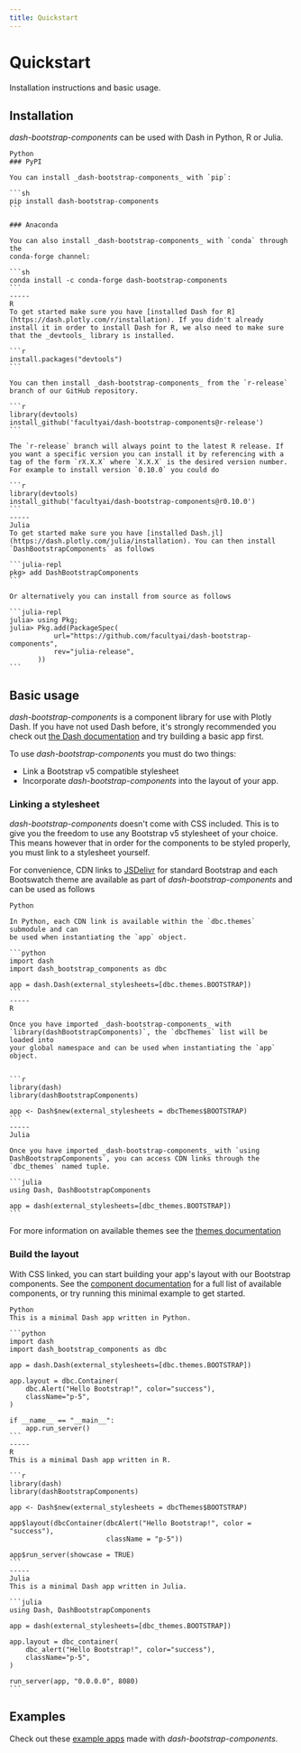 ```yaml
---
title: Quickstart
---
```


# Quickstart

<p class="lead">Installation instructions and basic usage.</p>

## Installation

_dash-bootstrap-components_ can be used with Dash in Python, R or Julia.

~~~bootstrap-tabs
Python
### PyPI

You can install _dash-bootstrap-components_ with `pip`:

```sh
pip install dash-bootstrap-components
```

### Anaconda

You can also install _dash-bootstrap-components_ with `conda` through the
conda-forge channel:

```sh
conda install -c conda-forge dash-bootstrap-components
```
-----
R
To get started make sure you have [installed Dash for R](https://dash.plotly.com/r/installation). If you didn't already install it in order to install Dash for R, we also need to make sure that the _devtools_ library is installed.

```r
install.packages("devtools")
```

You can then install _dash-bootstrap-components_ from the `r-release` branch of our GitHub repository.

```r
library(devtools)
install_github('facultyai/dash-bootstrap-components@r-release')
```

The `r-release` branch will always point to the latest R release. If you want a specific version you can install it by referencing with a tag of the form `rX.X.X` where `X.X.X` is the desired version number. For example to install version `0.10.0` you could do

```r
library(devtools)
install_github('facultyai/dash-bootstrap-components@r0.10.0')
```
-----
Julia
To get started make sure you have [installed Dash.jl](https://dash.plotly.com/julia/installation). You can then install `DashBootstrapComponents` as follows

```julia-repl
pkg> add DashBootstrapComponents
```

Or alternatively you can install from source as follows

```julia-repl
julia> using Pkg;
julia> Pkg.add(PackageSpec(
           url="https://github.com/facultyai/dash-bootstrap-components",
           rev="julia-release",
       ))
```
~~~

## Basic usage

_dash-bootstrap-components_ is a component library for use with Plotly Dash. If you have not used Dash before, it's strongly recommended you check out [the Dash documentation][dash-docs] and try building a basic app first.

To use _dash-bootstrap-components_ you must do two things:

- Link a Bootstrap v5 compatible stylesheet
- Incorporate _dash-bootstrap-components_ into the layout of your app.

### Linking a stylesheet

_dash-bootstrap-components_ doesn't come with CSS included. This is to give you the freedom to use any Bootstrap v5 stylesheet of your choice. This means however that in order for the components to be styled properly, you must link to a stylesheet yourself.

For convenience, CDN links to [JSDelivr][jsdelivr] for standard Bootstrap and each Bootswatch theme are available as part of _dash-bootstrap-components_ and can be used as follows

~~~bootstrap-tabs
Python

In Python, each CDN link is available within the `dbc.themes` submodule and can
be used when instantiating the `app` object.

```python
import dash
import dash_bootstrap_components as dbc

app = dash.Dash(external_stylesheets=[dbc.themes.BOOTSTRAP])
```
-----
R

Once you have imported _dash-bootstrap-components_ with
`library(dashBootstrapComponents)`, the `dbcThemes` list will be loaded into
your global namespace and can be used when instantiating the `app` object.


```r
library(dash)
library(dashBootstrapComponents)

app <- Dash$new(external_stylesheets = dbcThemes$BOOTSTRAP)
```
-----
Julia

Once you have imported _dash-bootstrap-components_ with `using DashBootstrapComponents`, you can access CDN links through the `dbc_themes` named tuple.

```julia
using Dash, DashBootstrapComponents

app = dash(external_stylesheets=[dbc_themes.BOOTSTRAP])
```
~~~

For more information on available themes see the [themes documentation][docs-themes]

### Build the layout

With CSS linked, you can start building your app's layout with our Bootstrap components. See the [component documentation][docs-components] for a full list of available components, or try running this minimal example to get started.

~~~bootstrap-tabs
Python
This is a minimal Dash app written in Python.

```python
import dash
import dash_bootstrap_components as dbc

app = dash.Dash(external_stylesheets=[dbc.themes.BOOTSTRAP])

app.layout = dbc.Container(
    dbc.Alert("Hello Bootstrap!", color="success"),
    className="p-5",
)

if __name__ == "__main__":
    app.run_server()
```
-----
R
This is a minimal Dash app written in R.

```r
library(dash)
library(dashBootstrapComponents)

app <- Dash$new(external_stylesheets = dbcThemes$BOOTSTRAP)

app$layout(dbcContainer(dbcAlert("Hello Bootstrap!", color = "success"),
                        className = "p-5"))

app$run_server(showcase = TRUE)
```
-----
Julia
This is a minimal Dash app written in Julia.

```julia
using Dash, DashBootstrapComponents

app = dash(external_stylesheets=[dbc_themes.BOOTSTRAP])

app.layout = dbc_container(
    dbc_alert("Hello Bootstrap!", color="success"),
    className="p-5",
)

run_server(app, "0.0.0.0", 8080)
```
~~~

## Examples

Check out these [example apps][examples] made with _dash-bootstrap-components_.

[dash-docs]: https://dash.plotly.com
[dash-docs-external]: https://dash.plotly.com/external-resources
[docs-themes]: /docs/themes
[docs-icons]: /docs/icons
[docs-components]: /docs/components
[jsdelivr]: https://www.jsdelivr.com/
[examples]: /examples
